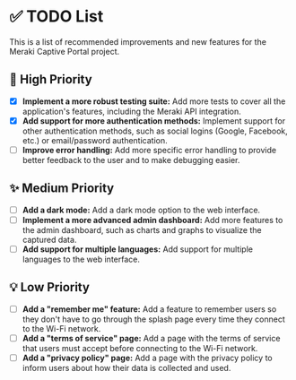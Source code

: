 # ✅ TODO List

This is a list of recommended improvements and new features for the Meraki Captive Portal project.

## 🚀 High Priority

-   [x] **Implement a more robust testing suite:** Add more tests to cover all the application's features, including the Meraki API integration.
-   [x] **Add support for more authentication methods:** Implement support for other authentication methods, such as social logins (Google, Facebook, etc.) or email/password authentication.
-   [ ] **Improve error handling:** Add more specific error handling to provide better feedback to the user and to make debugging easier.

## ✨ Medium Priority

-   [ ] **Add a dark mode:** Add a dark mode option to the web interface.
-   [ ] **Implement a more advanced admin dashboard:** Add more features to the admin dashboard, such as charts and graphs to visualize the captured data.
-   [ ] **Add support for multiple languages:** Add support for multiple languages to the web interface.

## 💡 Low Priority

-   [ ] **Add a "remember me" feature:** Add a feature to remember users so they don't have to go through the splash page every time they connect to the Wi-Fi network.
-   [ ] **Add a "terms of service" page:** Add a page with the terms of service that users must accept before connecting to the Wi-Fi network.
-   [ ] **Add a "privacy policy" page:** Add a page with the privacy policy to inform users about how their data is collected and used.
